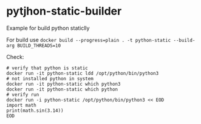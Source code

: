 # pytjhon-static-builder
Example for build python staticlly

For build use
`docker build --progress=plain . -t python-static --build-arg BUILD_THREADS=10`

Check:
```
# verify that python is static
docker run -it python-static ldd /opt/python/bin/python3
# not installed python in system
docker run -it python-static which python3
docker run -it python-static which python
# verify run
docker run -i python-static /opt/python/bin/python3 << EOD
import math
print(math.sin(3.14))
EOD
```
